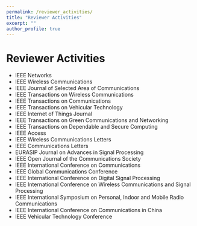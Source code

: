 ```yaml
---
permalink: /reviewer_activities/
title: "Reviewer Activities"
excerpt: ""
author_profile: true
---
```


# Reviewer Activities
- IEEE Networks
- IEEE Wireless Communications
- IEEE Journal of Selected Area of Communications
- IEEE Transactions on Wireless Communications
- IEEE Transactions on Communications
- IEEE Transactions on Vehicular Technology
- IEEE Internet of Things Journal
- IEEE Transactions on Green Communications and Networking
- IEEE Transactions on Dependable and Secure Computing
- IEEE Access
- IEEE Wireless Communications Letters
- IEEE Communications Letters
- EURASIP Journal on Advances in Signal Processing
- IEEE Open Journal of the Communications Society
- IEEE International Conference on Communications
- IEEE Global Communications Conference
- IEEE International Conference on Digital Signal Processing
- IEEE International Conference on Wireless Communications and Signal Processing
- IEEE International Symposium on Personal, Indoor and Mobile Radio Communications
- IEEE International Conference on Communications in China
- IEEE Vehicular Technology Conference
